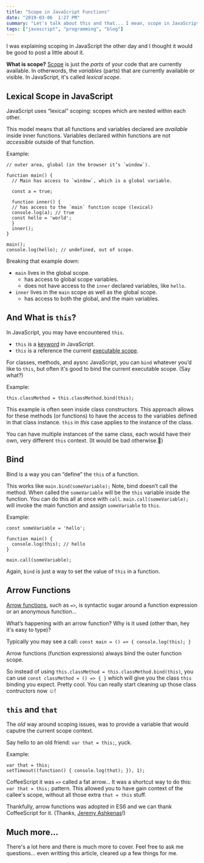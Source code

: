```yaml
---
title: "Scope in JavaScript Functions"
date: "2019-03-06  1:27 PM"
summary: "Let's talk about this and that... I mean, scope in JavaScript functions!"
tags: ["javascript", "programming", "blog"]
---
```


I was explaining scoping in JavaScript the other day and I thought it would be good to post a little
about it.

**What is scope?** [Scope](https://en.wikipedia.org/wiki/Scope_(computer_science)) is just the _parts_ of your code that are currently
available. In otherwords, the _variables_ (parts) that are currently available or visible. In JavaScript, it's called _lexical scope_. 

## Lexical Scope in JavaScript

JavaScript uses “lexical” scoping: scopes which are nested within each other.

This model means that all functions and variables declared are _available_ inside inner functions.
Variables declared within functions are not _accessible_ outside of that function. 

Example: 

    // outer area, global (in the browser it’s `window`).

    function main() {
      // Main has access to `window`, which is a global variable.

      const a = true;

      function inner() {
      // has access to the `main` function scope (lexical)
      console.log(a); // true
      const hello = 'world';
      }
      inner();
    }

    main();
    console.log(hello); // undefined, out of scope.
   
   
Breaking that example down: 

  - `main` lives in the global scope.
    - has access to global scope variables.
    - does not have access to the `inner` declared variables, like `hello`.
  - `inner` lives in the `main` scope as well as the global scope.
    - has access to both the global, and the main variables.

## And What is `this`?

In JavaScript, you may have encountered `this`.

 - `this` is a [keyword](https://developer.mozilla.org/en-US/docs/Web/JavaScript/Reference/Operators/this) in JavaScript.
 - `this` is a reference the current [executable scope](http://www.digital-web.com/articles/scope_in_javascript/).

For classes, methods, and aysnc JavaScript, you can `bind` whatever you’d like to `this`, but often it's
good to bind the current executable scope. (Say what?) 

Example: 

    this.classMethod = this.classMethod.bind(this);

This example is often seen inside class constructors. This approach allows for these methods (or functions) to have the access to the variables defined in that class instance. `this` in _this_ case applies to the instance of the class.

You can have multiple instances of the same class, each would have their own, very different `this` context. (It would be bad otherwise.🤯)

## Bind

Bind is a way you can “define” the `this` of a function.

This works like `main.bind(someVariable);` Note, bind doesn’t call the method.
When called the `someVariable` will be the `this` variable inside the function.
You can do this all at once with `call`. `main.call(someVariable);` will invoke the main function and assign `someVariable` to `this`.

Example:

    const someVariable = 'hello';

    function main() {
      console.log(this); // hello
    }

    main.call(someVariable);
    
Again, `bind` is just a way to set the value of `this` in a function.

## Arrow Functions

[Arrow functions](https://developer.mozilla.org/en-US/docs/Web/JavaScript/Reference/Functions/Arrow_functions), such as `=>`, is syntactic sugar around a function expression or an anonymous function...

What’s happening with an arrow function? Why is it used (other than, hey it's easy to type)?

Typically you may see a call: `const main = () => { console.log(this); }`

Arrow functions (function expressions) always bind the outer function scope.

So instead of using `this.classMethod = this.classMethod.bind(this)`, you can use `const classMethod = () => { }` which
will give you the class `this` binding you expect. Pretty cool. You can really start cleaning up those class contructors now ☺️!

## `this` and `that`

The _old_ way around scoping issues, was to provide a variable that would caputre the current scope context.

Say hello to an old friend: `var that = this;`, yuck. 

Example: 

    var that = this;
    setTimeout((function() { console.log(that); }), 1);

CoffeeScript it was `=>` called a fat arrow... It was a shortcut way to do this: `var that = this;` pattern. This allowed you to have gain context of the callee's scope, without all those extra `that = this` stuff. 

Thankfully, arrow functions was adopted in ES6 and we can thank CoffeeScript for it. (Thanks, [Jeremy Ashkenas](https://en.wikipedia.org/wiki/Jeremy_Ashkenas)!)

## Much more...

There's a lot here and there is much more to cover.
Feel free to ask me questions... even writting this article, cleared up a few things for me.
